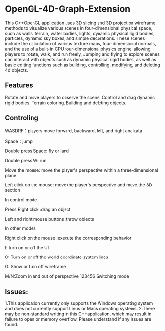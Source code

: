 # OpenGL-4D-Graph-Extension
  This C++OpenGL application uses 3D slicing and 3D projection wireframe methods to visualize various scenes in four-dimensional physical space, such as walls, terrain, water bodies, lights, dynamic physical rigid bodies, particles, dynamic sky boxes, and simple decorations. These scenes include the calculation of various texture maps, four-dimensional normals, and the use of a built-in CPU four-dimensional physics engine, allowing players to rotate, walk, and run freely, Jumping and flying to explore scenes can interact with objects such as dynamic physical rigid bodies, as well as basic editing functions such as building, controlling, modifying, and deleting 4d objects.

## Features
Rotate and move players to observe the scene.
Control and drag dynamic rigid bodies.
Terrain coloring.
Building and deleting objects.
## Controling
WASDRF：players move forward, backward, left, and right ana kata

Space：jump

Double press Space: fly or land

Double press W: run

Move the mouse: move the player's perspective within a three-dimensional plane

Left click on the mouse: move the player's perspective and move the 3D section

In control mode

Press Right click :drag an object

Left and right mouse buttons :throw objects

In other modes

Right click on the mouse :execute the corresponding behavior

I: turn on or off the UI

C: Turn on or off the world coordinate system lines

G: Show or turn off wireframe

M/N:Zoom in and out of perspective
123456 Switching mode

## Issues:
1.This application currently only supports the Windows operating system and does not currently support Linus or Macs operating systems.
2.There may be non-standard writing in this C++application, which may result in failure to open or memory overflow. Please understand if any issues are found.
